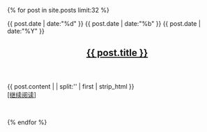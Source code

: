 {% for post in site.posts limit:32 %}

<article>
    <div>
        <!-- day -->
        <span>{{ post.date | date:"%d" }}</span>
        <!-- month -->
        <span>{{ post.date | date:"%b" }}</span>
        <!-- year -->
        <span>{{ post.date | date:"%Y" }}</span>
    </div>
     <header>
        <h2><a href="{{post.url}}" title="{{ post.title }}">{{ post.title }}</a></h2>
     </header>
     <div>
        <p>
            {{ post.content  | | split:'<!--more-->' | first | strip_html }}
            <br>
            <a href="{{ post.url }}">[继续阅读]</a>
        </p>
     </div>
</article>
<br>

{% endfor %}

